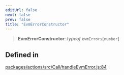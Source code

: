 ```yaml
---
editUrl: false
next: false
prev: false
title: "EvmErrorConstructor"
---
```


> **EvmErrorConstructor**: *typeof* `evmErrors`\[`number`\]

## Defined in

[packages/actions/src/Call/handleEvmError.js:84](https://github.com/evmts/tevm-monorepo/blob/main/packages/actions/src/Call/handleEvmError.js#L84)
